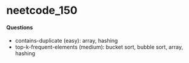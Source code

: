 # neetcode_150

#### Questions
* contains-duplicate (easy): array, hashing
* top-k-frequent-elements (medium): bucket sort, bubble sort, array, hashing

